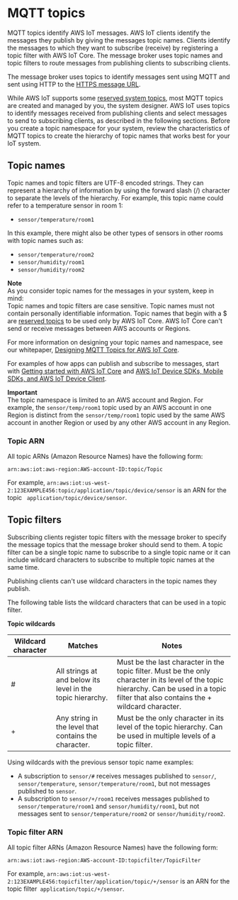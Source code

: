 # MQTT topics<a name="topics"></a>

MQTT topics identify AWS IoT messages\. AWS IoT clients identify the messages they publish by giving the messages topic names\. Clients identify the messages to which they want to subscribe \(receive\) by registering a topic filter with AWS IoT Core\. The message broker uses topic names and topic filters to route messages from publishing clients to subscribing clients\.

The message broker uses topics to identify messages sent using MQTT and sent using HTTP to the [HTTPS message URL](http.md#httpurl)\.

While AWS IoT supports some [reserved system topics](reserved-topics.md), most MQTT topics are created and managed by you, the system designer\. AWS IoT uses topics to identify messages received from publishing clients and select messages to send to subscribing clients, as described in the following sections\. Before you create a topic namespace for your system, review the characteristics of MQTT topics to create the hierarchy of topic names that works best for your IoT system\.

## Topic names<a name="topicnames"></a>

Topic names and topic filters are UTF\-8 encoded strings\. They can represent a hierarchy of information by using the forward slash \(/\) character to separate the levels of the hierarchy\. For example, this topic name could refer to a temperature sensor in room 1:
+ `sensor/temperature/room1`

In this example, there might also be other types of sensors in other rooms with topic names such as:
+ `sensor/temperature/room2`
+ `sensor/humidity/room1`
+ `sensor/humidity/room2`

**Note**  
As you consider topic names for the messages in your system, keep in mind:  
Topic names and topic filters are case sensitive\.
Topic names must not contain personally identifiable information\.
Topic names that begin with a $ are [reserved topics](reserved-topics.md) to be used only by AWS IoT Core\.
AWS IoT Core can't send or receive messages between AWS accounts or Regions\.

For more information on designing your topic names and namespace, see our whitepaper, [Designing MQTT Topics for AWS IoT Core](https://docs.aws.amazon.com/whitepapers/latest/designing-mqtt-topics-aws-iot-core/designing-mqtt-topics-aws-iot-core.html)\.

For examples of how apps can publish and subscribe to messages, start with [Getting started with AWS IoT Core](iot-gs.md) and [AWS IoT Device SDKs, Mobile SDKs, and AWS IoT Device Client](iot-sdks.md)\.

**Important**  
The topic namespace is limited to an AWS account and Region\. For example, the `sensor/temp/room1` topic used by an AWS account in one Region is distinct from the `sensor/temp/room1` topic used by the same AWS account in another Region or used by any other AWS account in any Region\.

### Topic ARN<a name="topicnames-arn"></a>

All topic ARNs \(Amazon Resource Names\) have the following form:

```
arn:aws:iot:aws-region:AWS-account-ID:topic/Topic
```

For example, `arn:aws:iot:us-west-2:123EXAMPLE456:topic/application/topic/device/sensor` is an ARN for the topic ` application/topic/device/sensor`\.

## Topic filters<a name="topicfilters"></a>

Subscribing clients register topic filters with the message broker to specify the message topics that the message broker should send to them\. A topic filter can be a single topic name to subscribe to a single topic name or it can include wildcard characters to subscribe to multiple topic names at the same time\.

Publishing clients can't use wildcard characters in the topic names they publish\. 

The following table lists the wildcard characters that can be used in a topic filter\. 


**Topic wildcards**  

| Wildcard character | Matches | Notes | 
| --- | --- | --- | 
| \# | All strings at and below its level in the topic hierarchy\. |  Must be the last character in the topic filter\.  Must be the only character in its level of the topic hierarchy\. Can be used in a topic filter that also contains the \+ wildcard character\.  | 
| \+ | Any string in the level that contains the character\. |  Must be the only character in its level of the topic hierarchy\. Can be used in multiple levels of a topic filter\.  | 

Using wildcards with the previous sensor topic name examples:
+ A subscription to `sensor/#` receives messages published to `sensor/`, `sensor/temperature`, `sensor/temperature/room1`, but not messages published to `sensor`\. 
+ A subscription to `sensor/+/room1` receives messages published to `sensor/temperature/room1` and `sensor/humidity/room1`, but not messages sent to `sensor/temperature/room2` or `sensor/humidity/room2`\.

### Topic filter ARN<a name="topicfilters-arn"></a>

All topic filter ARNs \(Amazon Resource Names\) have the following form:

```
arn:aws:iot:aws-region:AWS-account-ID:topicfilter/TopicFilter
```

For example, `arn:aws:iot:us-west-2:123EXAMPLE456:topicfilter/application/topic/+/sensor` is an ARN for the topic filter` application/topic/+/sensor`\.
